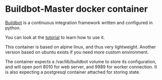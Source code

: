 Buildbot-Master docker container
================================

[Buildbot](http://buildbot.net) is a continuous integration framework written and configured in python.

You can look at the [tutorial](http://docs.buildbot.net/latest/tutorial/docker.html) to learn how to use it.

This container is based on alpine linux, and thus very lightweight. Another version based on ubuntu exists if you need more custom environment.

The container expects a /var/lib/buildbot volume to store its configuration, and will open port 8010 for web server, and 9989 for worker connection.
It is also expecting a postgresql container attached for storing state.
